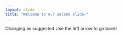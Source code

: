 ```yaml
---
layout: slide
title: "Welcome to our second slide!"
---
```

Changing as suggested
Use the left arrow to go back!
